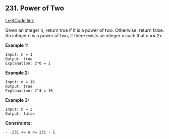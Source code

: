 ## 231. Power of Two
[LeetCode link](https://leetcode.com/problems/power-of-two/)

Given an integer n, return true if it is a power of two. Otherwise, return false.
An integer n is a power of two, if there exists an integer x such that n == 2x.

**Example 1:**
```
Input: n = 1
Output: true
Explanation: 2^0 = 1
```
**Example 2:**
```
Input: n = 16
Output: true
Explanation: 2^4 = 16
```
**Example 3:**
```
Input: n = 3
Output: false
```
**Constraints:**
```
- -231 <= n <= 231 - 1
```